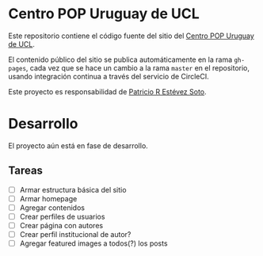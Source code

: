 # Centro POP Uruguay de UCL

Este repositorio contiene el código fuente del sitio del [Centro POP Uruguay de UCL](https://prestevez.com/centro-pop-hugo).

El contenido público del sitio se publica automáticamente en la rama `gh-pages`, cada vez que se hace un cambio a la rama `master` en el repositorio, usando integración continua a través del servicio de CircleCI.

Este proyecto es responsabilidad de [Patricio R Estévez Soto](https://github.com/prestevez).

# Desarrollo

El proyecto aún está en fase de desarrollo.

## Tareas

- [ ] Armar estructura básica del sitio
- [ ] Armar homepage
- [ ] Agregar contenidos
- [ ] Crear perfiles de usuarios
- [ ] Crear página con autores
- [ ] Crear perfil institucional de autor?
- [ ] Agregar featured images a todos(?) los posts
